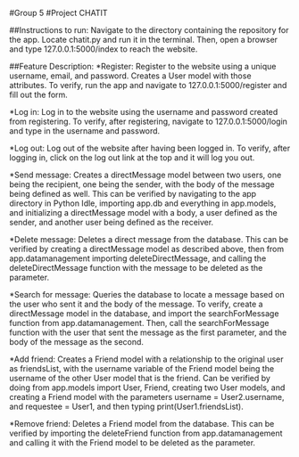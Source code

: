 #Group 5 
#Project CHATIT

##Instructions to run: Navigate to the directory containing the repository for the app. Locate chatit.py and run it in the terminal. Then, open a browser and type 127.0.0.1:5000/index to reach the website.

##Feature Description:
*Register: Register to the website using a unique username, email, and password. Creates a User model with those attributes. To verify, run the app and navigate to 127.0.0.1:5000/register and fill out the form.

*Log in: Log in to the website using the username and password created from registering. To verify, after registering, navigate to 127.0.0.1:5000/login and type in the username and password.

*Log out: Log out of the website after having been logged in. To verify, after logging in, click on the log out link at the top and it will log you out.

*Send message: Creates a directMessage model between two users, one being the recipient, one being the sender, with the body of the message being defined as well. This can be verified by navigating to the app directory in Python Idle, importing app.db and everything in app.models, and initializing a directMessage model with a body, a user defined as the sender, and another user being defined as the receiver.

*Delete message: Deletes a direct message from the database. This can be verified by creating a directMessage model as described above, then from app.datamanagement importing deleteDirectMessage, and calling the deleteDirectMessage function with the message to be deleted as the parameter.

*Search for message: Queries the database to locate a message based on the user who sent it and the body of the message. To verify, create a directMessage model in the database, and import the searchForMessage function from app.datamanagement. Then, call the searchForMessage function with the user that sent the message as the first parameter, and the body of the message as the second.

*Add friend: Creates a Friend model with a relationship to the original user as friendsList, with the username variable of the Friend model being the username of the other User model that is the friend. Can be verified by doing from app.models import User, Friend, creating two User models, and creating a Friend model with the parameters username = User2.username, and requestee = User1, and then typing print(User1.friendsList).

*Remove friend: Deletes a Friend model from the database. This can be verified by importing the deleteFriend function from app.datamanagement and calling it with the Friend model to be deleted as the parameter.